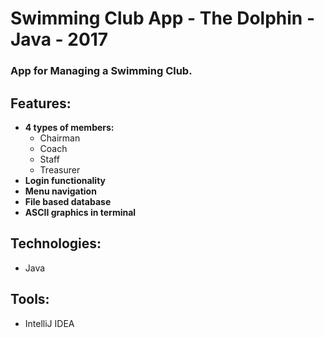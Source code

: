 # Swimming Club App - The Dolphin - Java - 2017
### App for Managing a Swimming Club.

## Features: 
- **4 types of members:**
  - Chairman
  - Coach
  - Staff
  - Treasurer
- **Login functionality**
- **Menu navigation**
- **File based database**
- **ASCII graphics in terminal**

## Technologies:
- Java

## Tools:
- IntelliJ IDEA
